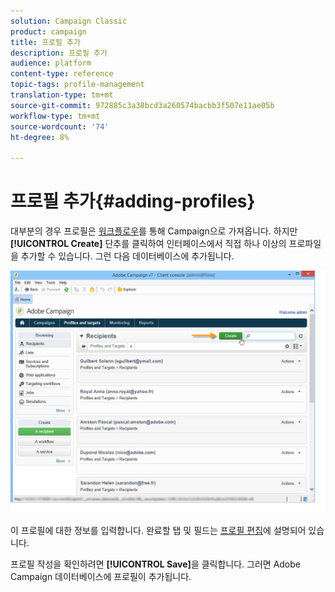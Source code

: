 ```yaml
---
solution: Campaign Classic
product: campaign
title: 프로필 추가
description: 프로필 추가
audience: platform
content-type: reference
topic-tags: profile-management
translation-type: tm+mt
source-git-commit: 972885c3a38bcd3a260574bacbb3f507e11ae05b
workflow-type: tm+mt
source-wordcount: '74'
ht-degree: 8%

---
```



# 프로필 추가{#adding-profiles}

대부분의 경우 프로필은 [워크플로우](../../workflow/using/importing-data.md)를 통해 Campaign으로 가져옵니다. 하지만 **[!UICONTROL Create]** 단추를 클릭하여 인터페이스에서 직접 하나 이상의 프로파일을 추가할 수 있습니다. 그런 다음 데이터베이스에 추가됩니다.

![](assets/s_ncs_user_profile_add.png)

이 프로필에 대한 정보를 입력합니다. 완료할 탭 및 필드는 [프로필 편집](../../platform/using/editing-a-profile.md)에 설명되어 있습니다.

프로필 작성을 확인하려면 **[!UICONTROL Save]**&#x200B;을 클릭합니다. 그러면 Adobe Campaign 데이터베이스에 프로필이 추가됩니다.
